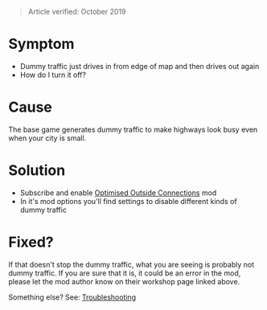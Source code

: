 > Article verified: October 2019

# Symptom

* Dummy traffic just drives in from edge of map and then drives out again
* How do I turn it off?

# Cause

The base game generates dummy traffic to make highways look busy even when your city is small.

# Solution

* Subscribe and enable [Optimised Outside Connections](https://steamcommunity.com/sharedfiles/filedetails/?id=1721492498) mod
* In it's mod options you'll find settings to disable different kinds of dummy traffic

# Fixed?

If that doesn't stop the dummy traffic, what you are seeing is probably not dummy traffic. If you are sure that it is, it could be an error in the mod, please let the mod author know on their workshop page linked above.

Something else? See: [Troubleshooting](Troubleshooting)